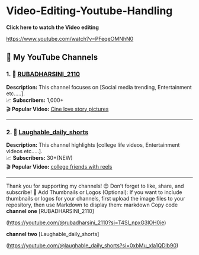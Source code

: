 # Video-Editing-Youtube-Handling

**Click here to watch the Video editing**

https://www.youtube.com/watch?v=PFeqeOMNhN0

## 🎥 My YouTube Channels

### 1. 🌟 [RUBADHARSINI_2110](https://youtube.com/@rubadharsini_2110?si=T4SI_npxG3lOH0ie)  
**Description:** This channel focuses on [Social media trending, Entertainment etc.....].  
📈 **Subscribers:** 1,000+  
🎬 **Popular Video:** [Cine love story pictures](https://youtube.com/shorts/HVWNJK3Bj3Q?si=2h0sYMb94q96ANfM)  

---

### 2. 🎨 [Laughable_daily_shorts](https://youtube.com/@laughable_daily_shorts?si=0xbMu_xla1QDlb90)  
**Description:** This channel highlights [college life videos, Entertainment videos etc.....].  
📈 **Subscribers:** 30+(NEW)  
🎬 **Popular Video:** [college friends with reels ](https://youtube.com/shorts/yWZsJbydKT0?si=UfHXMMtrn9sriLot)  

---

Thank you for supporting my channels! 😊 Don’t forget to like, share, and subscribe! 🚀
Add Thumbnails or Logos (Optional):
If you want to include thumbnails or logos for your channels, first upload the image files to your repository, then use Markdown to display them:
markdown
Copy code
**channel one**
[RUBADHARSINI_2110]

(https://youtube.com/@rubadharsini_2110?si=T4SI_npxG3lOH0ie) 

**channel two**
[Laughable_daily_shorts]
 
(https://youtube.com/@laughable_daily_shorts?si=0xbMu_xla1QDlb90)  
